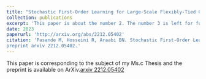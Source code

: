 ```yaml
---
title: "Stochastic First-Order Learning for Large-Scale Flexibly-Tied Gaussian Mixture Model"
collection: publications
excerpt: 'This paper is about the number 2. The number 3 is left for future work.'
date: 2023
paperurl: 'http://arxiv.org/abs/2212.05402'
citation: 'Pasande M, Hosseini R, Araabi BN. Stochastic First-Order Learning for Large-Scale Flexibly-Tied Gaussian Mixture Model. arXiv
preprint arxiv 2212.05402.'
---
```

<!-- This paper is corresponding to the subject of my Ms.c Thesis and it's Under Preparation.
![Editing a markdown file for a talk](/images/glow_mine.gif) -->
This paper is corresponding to the subject of my Ms.c Thesis and the preprint is available on ArXiv.[arxiv 2212.05402](http://arxiv.org/abs/2212.05402)

